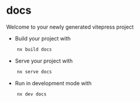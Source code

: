 # docs

Welcome to your newly generated vitepress project

- Build your project with

```bash
    nx build docs
```

- Serve your project with

```bash
    nx serve docs
```

- Run in development mode with

```bash
    nx dev docs
```
